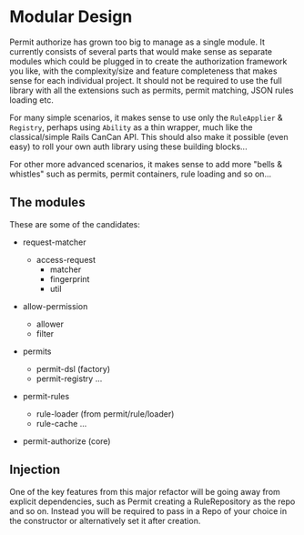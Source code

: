 # Modular Design

Permit authorize has grown too big to manage as a single module.
It currently consists of several parts that would make sense as separate modules which could
be plugged in to create the authorization framework you like, with the complexity/size and feature
completeness that makes sense for each individual project. It should not be required to use the full library
with all the extensions such as permits, permit matching, JSON rules loading etc.

For many simple scenarios, it makes sense to use only the `RuleApplier` & `Registry`, perhaps using
`Ability` as a thin wrapper, much like the classical/simple Rails CanCan API.
This should also make it possible (even easy) to roll your own auth library using these building blocks...

For other more advanced scenarios, it makes sense to add more "bells & whistles" such as permits,
permit containers, rule loading and so on...

## The modules

These are some of the candidates:

- request-matcher
  - access-request
    - matcher
    - fingerprint
    - util

- allow-permission
  - allower
  - filter

- permits
  - permit-dsl (factory)
  - permit-registry
  ...

- permit-rules
  - rule-loader (from permit/rule/loader)
  - rule-cache
  ...

- permit-authorize (core)

## Injection

One of the key features from this major refactor will be going away from explicit dependencies, such as
Permit creating a RuleRepository as the repo and so on. Instead you will be required to pass in a Repo of
your choice in the constructor or alternatively set it after creation.

